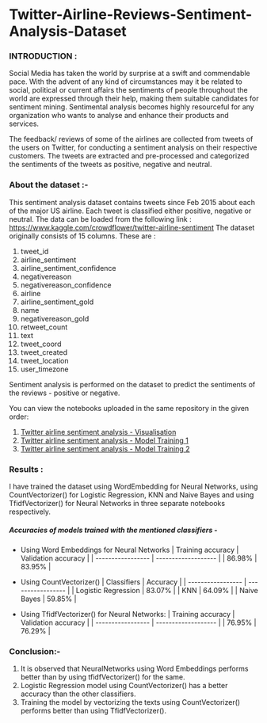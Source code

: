 # Twitter-Airline-Reviews-Sentiment-Analysis-Dataset

### INTRODUCTION : 

Social Media has taken the world by surprise at a swift and commendable pace. With the advent of any kind of circumstances may it be related to social, political or current affairs the sentiments of people throughout the world are expressed through their help, making them suitable candidates for sentiment mining. Sentimental analysis becomes highly resourceful for any organization who wants to analyse and enhance their products and services.

The feedback/ reviews of some of the airlines are collected from tweets of the users on Twitter, for conducting a sentiment analysis on their respective customers.
The tweets are extracted and pre-processed and categorized the sentiments of the tweets as positive, negative and neutral.
### About the dataset :-

This sentiment analysis dataset contains tweets since Feb 2015 about each of the major US airline. Each tweet is classified either positive, negative or neutral.
The data can be loaded from the following link : https://www.kaggle.com/crowdflower/twitter-airline-sentiment
The dataset originally consists of 15 columns. These are :
1. tweet_id
2. airline_sentiment
3. airline_sentiment_confidence  
4. negativereason                  
5. negativereason_confidence        
6. airline                            
7. airline_sentiment_gold          
8. name                                
9. negativereason_gold             
10. retweet_count                     
11. text                                
12. tweet_coord                     
13. tweet_created                      
14. tweet_location                   
15. user_timezone


Sentiment analysis is performed on the dataset to predict the sentiments of the reviews - positive or negative.

You can view the notebooks uploaded in the same repository in the given order: 
1. [Twitter airline sentiment analysis - Visualisation](https://colab.research.google.com/drive/18h85gbCA87ZIfnVTD_ax9TAglGKn0slg?usp=sharing)
2. [Twitter airline sentiment analysis - Model Training 1](https://colab.research.google.com/drive/15_5z-ak0sYNAoD0alqpjzgpIMDCHP55k?usp=sharing)
3. [Twitter airline sentiment analysis - Model Training 2](https://colab.research.google.com/drive/1SIirL8HeS4HCCmNBREof3nX1D9kzGM9R?usp=sharing)


### Results : 
I have trained the dataset using WordEmbedding for Neural Networks, using CountVectorizer() for Logistic Regression, KNN and Naive Bayes and using TfidfVectorizer() for Neural Networks in three separate notebooks respectively.

##### Accuracies of models trained with the mentioned classifiers -
  * Using Word Embeddings for Neural Networks 
     | Training accuracy  | Validation accuracy |
     | -----------------  | ------------------- |
     |     86.98%         |     83.95%          |
     
  * Using CountVectorizer()
     |   Classifiers       |   Accuracy           | 
     | -----------------   |   -----------------  | 
     | Logistic Regression |       83.07%         | 
     |  KNN                |       64.09%         | 
     | Naive Bayes         |       59.85%         |   
  
  * Using TfidfVectorizer() for Neural Networks: 
     | Training accuracy  | Validation accuracy |
     | -----------------  | ------------------- |
     |     76.95%         |     76.29%          |


### Conclusion:-
1. It is observed that NeuralNetworks using Word Embeddings performs better than by using tfidfVectorizer() for the same.
2. Logistic Regression model using CountVectorizer() has a better accuracy than the other classifiers.
3. Training the model by vectorizing the texts using CountVectorizer() performs better than using TfidfVectorizer().
